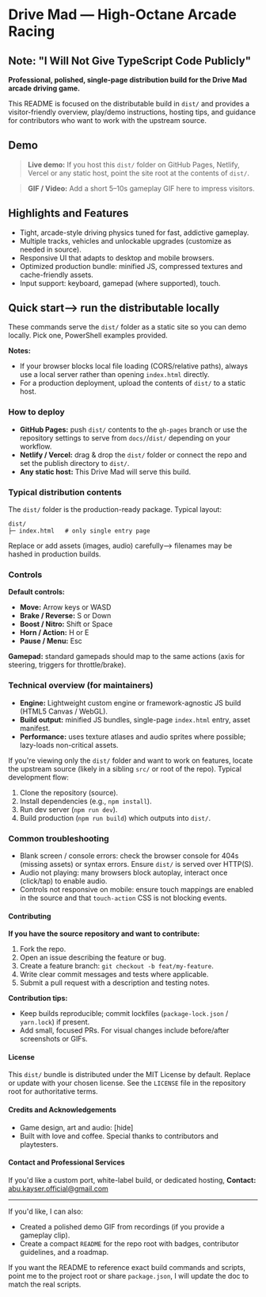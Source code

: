 # Drive Mad — High-Octane Arcade Racing

## **Note:** "I Will Not Give TypeScript Code Publicly"

**Professional, polished, single-page distribution build for the Drive Mad arcade driving game.**

This README is focused on the distributable build in `dist/` and provides a visitor-friendly overview, play/demo instructions, hosting tips, and guidance for contributors who want to work with the upstream source.

## Demo

> **Live demo:** If you host this `dist/` folder on GitHub Pages, Netlify, Vercel or any static host, point the site root at the contents of `dist/`.

> **GIF / Video:** Add a short 5–10s gameplay GIF here to impress visitors.

## Highlights and Features

- Tight, arcade-style driving physics tuned for fast, addictive gameplay.
- Multiple tracks, vehicles and unlockable upgrades (customize as needed in source).
- Responsive UI that adapts to desktop and mobile browsers.
- Optimized production bundle: minified JS, compressed textures and cache-friendly assets.
- Input support: keyboard, gamepad (where supported), touch.

## Quick start--> run the distributable locally

These commands serve the `dist/` folder as a static site so you can demo locally. Pick one, PowerShell examples provided.

**Notes:**

- If your browser blocks local file loading (CORS/relative paths), always use a local server rather than opening `index.html` directly.
- For a production deployment, upload the contents of `dist/` to a static host.

### How to deploy

- **GitHub Pages:** push `dist/` contents to the `gh-pages` branch or use the repository settings to serve from `docs/`/`dist/` depending on your workflow.
- **Netlify / Vercel:** drag & drop the `dist/` folder or connect the repo and set the publish directory to `dist/`.
- **Any static host:** This Drive Mad will serve this build.

### Typical distribution contents

The `dist/` folder is the production-ready package. Typical layout:

```
dist/
├─ index.html   # only single entry page
```

Replace or add assets (images, audio) carefully--> filenames may be hashed in production builds.

### Controls

**Default controls:**

- **Move:** Arrow keys or WASD
- **Brake / Reverse:** S or Down
- **Boost / Nitro:** Shift or Space
- **Horn / Action:** H or E
- **Pause / Menu:** Esc

**Gamepad:** standard gamepads should map to the same actions (axis for steering, triggers for throttle/brake).

### Technical overview (for maintainers)

- **Engine:** Lightweight custom engine or framework-agnostic JS build (HTML5 Canvas / WebGL).
- **Build output:** minified JS bundles, single-page `index.html` entry, asset manifest.
- **Performance:** uses texture atlases and audio sprites where possible; lazy-loads non-critical assets.

If you're viewing only the `dist/` folder and want to work on features, locate the upstream source (likely in a sibling `src/` or root of the repo). Typical development flow:

1. Clone the repository (source).
2. Install dependencies (e.g., `npm install`).
3. Run dev server (`npm run dev`).
4. Build production (`npm run build`) which outputs into `dist/`.

### Common troubleshooting

- Blank screen / console errors: check the browser console for 404s (missing assets) or syntax errors. Ensure `dist/` is served over HTTP(S).
- Audio not playing: many browsers block autoplay, interact once (click/tap) to enable audio.
- Controls not responsive on mobile: ensure touch mappings are enabled in the source and that `touch-action` CSS is not blocking events.

#### Contributing

**If you have the source repository and want to contribute:**

1. Fork the repo.
2. Open an issue describing the feature or bug.
3. Create a feature branch: `git checkout -b feat/my-feature`.
4. Write clear commit messages and tests where applicable.
5. Submit a pull request with a description and testing notes.

**Contribution tips:**

- Keep builds reproducible; commit lockfiles (`package-lock.json` / `yarn.lock`) if present.
- Add small, focused PRs. For visual changes include before/after screenshots or GIFs.

#### License

This `dist/` bundle is distributed under the MIT License by default. Replace or update with your chosen license. See the `LICENSE` file in the repository root for authoritative terms.

#### Credits and Acknowledgements

- Game design, art and audio: [hide]
- Built with love and coffee. Special thanks to contributors and playtesters.

#### Contact and Professional Services

If you'd like a custom port, white-label build, or dedicated hosting, **Contact:** abu.kayser.official@gmail.com

---

If you'd like, I can also:

- Created a polished demo GIF from recordings (if you provide a gameplay clip).
- Create a compact `README` for the repo root with badges, contributor guidelines, and a roadmap.

If you want the README to reference exact build commands and scripts, point me to the project root or share `package.json`, I will update the doc to match the real scripts.
